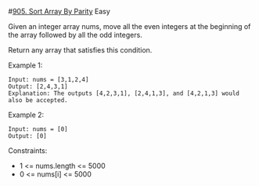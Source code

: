 #[905. Sort Array By Parity](https://leetcode.com/problems/sort-array-by-parity/)
Easy

Given an integer array nums, move all the even integers at the beginning of the array followed by all the odd integers.

Return any array that satisfies this condition.

 

Example 1:
```
Input: nums = [3,1,2,4]
Output: [2,4,3,1]
Explanation: The outputs [4,2,3,1], [2,4,1,3], and [4,2,1,3] would also be accepted.
```
Example 2:
```
Input: nums = [0]
Output: [0]
```
 

Constraints:

* 1 <= nums.length <= 5000
* 0 <= nums[i] <= 5000

